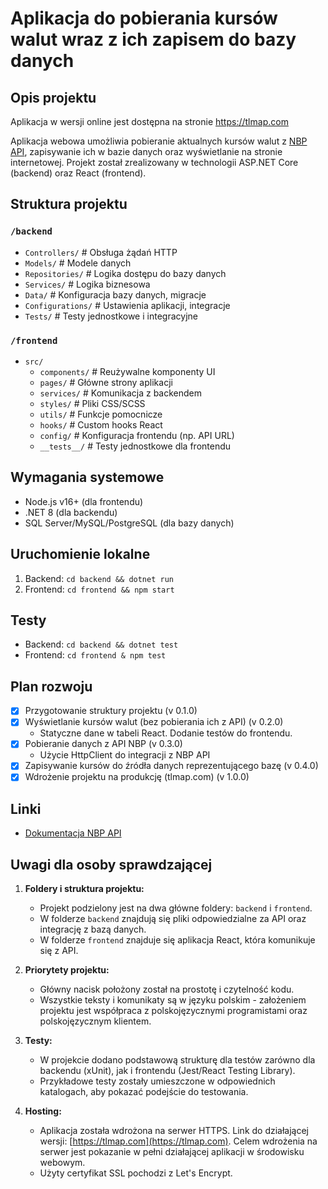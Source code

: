 # Aplikacja do pobierania kursów walut wraz z ich zapisem do bazy danych

## Opis projektu
Aplikacja w wersji online jest dostępna na stronie https://tlmap.com

Aplikacja webowa umożliwia pobieranie aktualnych kursów walut z [NBP API](http://api.nbp.pl/), zapisywanie ich w bazie danych oraz wyświetlanie na stronie internetowej.
Projekt został zrealizowany w technologii ASP.NET Core (backend) oraz React (frontend).

## Struktura projektu

### `/backend`
- `Controllers/`        # Obsługa żądań HTTP
- `Models/`             # Modele danych
- `Repositories/`       # Logika dostępu do bazy danych
- `Services/`           # Logika biznesowa
- `Data/`               # Konfiguracja bazy danych, migracje
- `Configurations/`     # Ustawienia aplikacji, integracje
- `Tests/`              # Testy jednostkowe i integracyjne

### `/frontend`
- `src/`
  - `components/`       # Reużywalne komponenty UI
  - `pages/`            # Główne strony aplikacji
  - `services/`         # Komunikacja z backendem
  - `styles/`           # Pliki CSS/SCSS
  - `utils/`            # Funkcje pomocnicze
  - `hooks/`            # Custom hooks React
  - `config/`           # Konfiguracja frontendu (np. API URL)
  - `__tests__/`        # Testy jednostkowe dla frontendu
  
## Wymagania systemowe
- Node.js v16+ (dla frontendu)
- .NET 8 (dla backendu)
- SQL Server/MySQL/PostgreSQL (dla bazy danych)

## Uruchomienie lokalne
1. Backend: `cd backend && dotnet run`
2. Frontend: `cd frontend && npm start`

## Testy
- Backend: `cd backend && dotnet test`
- Frontend: `cd frontend & npm test`

## Plan rozwoju
- [x] Przygotowanie struktury projektu (v 0.1.0)
- [x] Wyświetlanie kursów walut (bez pobierania ich z API) (v 0.2.0)
	- Statyczne dane w tabeli React. Dodanie testów do frontendu.
- [x] Pobieranie danych z API NBP (v 0.3.0)
	- Użycie HttpClient do integracji z NBP API
- [x] Zapisywanie kursów do źródła danych reprezentującego bazę (v 0.4.0)
- [x] Wdrożenie projektu na produkcję (tlmap.com) (v 1.0.0)

## Linki
- [Dokumentacja NBP API](http://api.nbp.pl/)

## Uwagi dla osoby sprawdzającej
1. **Foldery i struktura projektu:**
   - Projekt podzielony jest na dwa główne foldery: `backend` i `frontend`.
   - W folderze `backend` znajdują się pliki odpowiedzialne za API oraz integrację z bazą danych.
   - W folderze `frontend` znajduje się aplikacja React, która komunikuje się z API.

2. **Priorytety projektu:**
   - Główny nacisk położony został na prostotę i czytelność kodu.
   - Wszystkie teksty i komunikaty są w języku polskim - założeniem projektu jest współpraca z polskojęzycznymi programistami oraz polskojęzycznym klientem.

3. **Testy:**
   - W projekcie dodano podstawową strukturę dla testów zarówno dla backendu (xUnit), jak i frontendu (Jest/React Testing Library).
   - Przykładowe testy zostały umieszczone w odpowiednich katalogach, aby pokazać podejście do testowania.

4. **Hosting:**
   - Aplikacja została wdrożona na serwer HTTPS. Link do działającej wersji: [https://tlmap.com](https://tlmap.com). Celem wdrożenia na serwer jest pokazanie w pełni działającej aplikacji
   w środowisku webowym.
   - Użyty certyfikat SSL pochodzi z Let's Encrypt.
